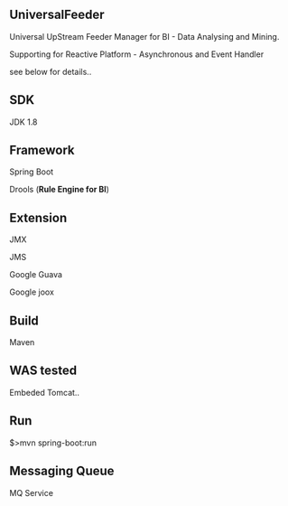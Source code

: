## UniversalFeeder
Universal UpStream Feeder Manager for BI - Data Analysing and Mining.

Supporting for Reactive Platform - Asynchronous and Event Handler

see below for details..

## SDK
JDK 1.8

## Framework
Spring Boot

Drools (**Rule Engine for BI**)

## Extension
JMX

JMS

Google Guava

Google joox

## Build
Maven

## WAS tested
Embeded Tomcat..

## Run
$>mvn spring-boot:run

## Messaging Queue
MQ Service

